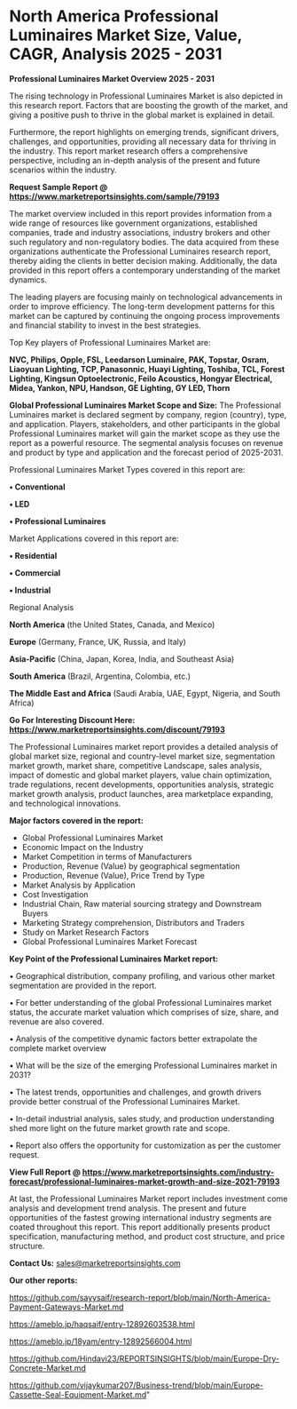 # North America Professional Luminaires Market Size, Value, CAGR, Analysis 2025 - 2031

<Strong> Professional Luminaires Market Overview 2025 - 2031</strong>

The rising technology in Professional Luminaires Market is also depicted in this research report. Factors that are boosting the growth of the market, and giving a positive push to thrive in the global market is explained in detail.

Furthermore, the report highlights on emerging trends, significant drivers, challenges, and opportunities, providing all necessary data for thriving in the industry. This report market research offers a comprehensive perspective, including an in-depth analysis of the present and future scenarios within the industry.

<strong>Request Sample Report @ <a href=https://www.marketreportsinsights.com/sample/79193>https://www.marketreportsinsights.com/sample/79193</a></strong>

The market overview included in this report provides information from a wide range of resources like government organizations, established companies, trade and industry associations, industry brokers and other such regulatory and non-regulatory bodies. The data acquired from these organizations authenticate the Professional Luminaires research report, thereby aiding the clients in better decision making. Additionally, the data provided in this report offers a contemporary understanding of the market dynamics.

The leading players are focusing mainly on technological advancements in order to improve efficiency. The long-term development patterns for this market can be captured by continuing the ongoing process improvements and financial stability to invest in the best strategies.

Top Key players of Professional Luminaires Market are:

<strong>NVC, Philips, Opple, FSL, Leedarson Luminaire, PAK, Topstar, Osram, Liaoyuan Lighting, TCP, Panasonnic, Huayi Lighting, Toshiba, TCL, Forest Lighting, Kingsun Optoelectronic, Feilo Acoustics, Hongyar Electrical, Midea, Yankon, NPU, Handson, GE Lighting, GY LED, Thorn</strong>

<strong><b>Global Professional Luminaires Market Scope and Size:</b></strong>
The Professional Luminaires market is declared segment by company, region (country), type, and application. Players, stakeholders, and other participants in the global Professional Luminaires market will gain the market scope as they use the report as a powerful resource. The segmental analysis focuses on revenue and product by type and application and the forecast period of 2025-2031.

Professional Luminaires Market Types covered in this report are:

<strong>• Conventional

• LED

• Professional Luminaires</strong>

Market Applications covered in this report are:

<strong>• Residential

• Commercial

• Industrial</strong> 

Regional Analysis

<strong>North America</strong> (the United States, Canada, and Mexico)

<strong>Europe</strong> (Germany, France, UK, Russia, and Italy)

<strong>Asia-Pacific</strong> (China, Japan, Korea, India, and Southeast Asia)

<strong>South America</strong> (Brazil, Argentina, Colombia, etc.)

<strong>The Middle East and Africa</strong> (Saudi Arabia, UAE, Egypt, Nigeria, and South Africa)

<strong>Go For Interesting Discount Here: <a href=https://www.marketreportsinsights.com/discount/79193>https://www.marketreportsinsights.com/discount/79193</a></strong>

The Professional Luminaires market report provides a detailed analysis of global market size, regional and country-level market size, segmentation market growth, market share, competitive Landscape, sales analysis, impact of domestic and global market players, value chain optimization, trade regulations, recent developments, opportunities analysis, strategic market growth analysis, product launches, area marketplace expanding, and technological innovations.

<strong><b>Major factors covered in the report:</b></strong>
<ul>
  <li>Global Professional Luminaires Market </li>
  <li>Economic Impact on the Industry</li>
  <li>Market Competition in terms of Manufacturers</li>
  <li>Production, Revenue (Value) by geographical segmentation</li>
  <li>Production, Revenue (Value), Price Trend by Type</li>
  <li>Market Analysis by Application</li>
  <li>Cost Investigation</li>
  <li>Industrial Chain, Raw material sourcing strategy and Downstream Buyers</li>
  <li>Marketing Strategy comprehension, Distributors and Traders</li>
  <li>Study on Market Research Factors</li>
  <li>Global Professional Luminaires Market Forecast</li>
</ul>

<strong><b>Key Point of the Professional Luminaires Market report:</b></strong>

• Geographical distribution, company profiling, and various other market segmentation are provided in the report.

• For better understanding of the global Professional Luminaires market status, the accurate market valuation which comprises of size, share, and revenue are also covered.

• Analysis of the competitive dynamic factors better extrapolate the complete market overview

• What will be the size of the emerging Professional Luminaires market in 2031?

• The latest trends, opportunities and challenges, and growth drivers provide better construal of the Professional Luminaires Market.

• In-detail industrial analysis, sales study, and production understanding shed more light on the future market growth rate and scope.

• Report also offers the opportunity for customization as per the customer request.

<strong><b>View Full Report @ <a href=https://www.marketreportsinsights.com/industry-forecast/professional-luminaires-market-growth-and-size-2021-79193>https://www.marketreportsinsights.com/industry-forecast/professional-luminaires-market-growth-and-size-2021-79193</a></b></strong>


At last, the Professional Luminaires Market report includes investment come analysis and development trend analysis. The present and future opportunities of the fastest growing international industry segments are coated throughout this report. This report additionally presents product specification, manufacturing method, and product cost structure, and price structure.

<strong>Contact Us:</strong>
sales@marketreportsinsights.com

<strong>Our other reports:</strong>

<a href=https://github.com/sayysaif/research-report/blob/main/North-America-Payment-Gateways-Market.md>https://github.com/sayysaif/research-report/blob/main/North-America-Payment-Gateways-Market.md</a>

<a href=https://ameblo.jp/haqsaif/entry-12892603538.html>https://ameblo.jp/haqsaif/entry-12892603538.html</a>

<a href=https://ameblo.jp/18yam/entry-12892566004.html>https://ameblo.jp/18yam/entry-12892566004.html</a>

<a href=https://github.com/Hindavi23/REPORTSINSIGHTS/blob/main/Europe-Dry-Concrete-Market.md>https://github.com/Hindavi23/REPORTSINSIGHTS/blob/main/Europe-Dry-Concrete-Market.md</a>

<a href=https://github.com/vijaykumar207/Business-trend/blob/main/Europe-Cassette-Seal-Equipment-Market.md>https://github.com/vijaykumar207/Business-trend/blob/main/Europe-Cassette-Seal-Equipment-Market.md</a>"
